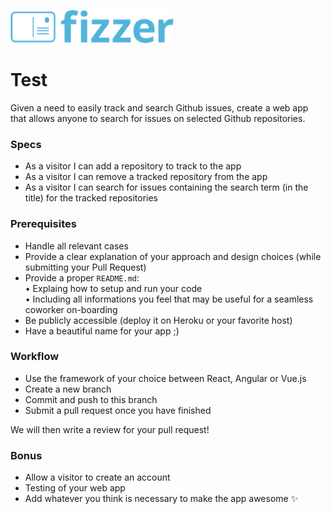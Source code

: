 ![Fizzer](logo.png)

# Test
Given a need to easily track and search Github issues, create a web app that allows anyone to search for issues on selected Github repositories.


### Specs

- As a visitor I can add a repository to track to the app
- As a visitor I can remove a tracked repository from the app
- As a visitor I can search for issues containing the search term (in the title) for the tracked repositories

### Prerequisites
- Handle all relevant cases
- Provide a clear explanation of your approach and design choices (while submitting your Pull Request)
- Provide a proper `README.md`:<br/>
• Explaing how to setup and run your code<br/>
• Including all informations you feel that may be useful for a seamless coworker on-boarding
- Be publicly accessible (deploy it on Heroku or your favorite host)
- Have a beautiful name for your app ;)

### Workflow
- Use the framework of your choice between React, Angular or Vue.js
- Create a new branch
- Commit and push to this branch
- Submit a pull request once you have finished

We will then write a review for your pull request!

### Bonus

- Allow a visitor to create an account
- Testing of your web app
- Add whatever you think is necessary to make the app awesome ✨
